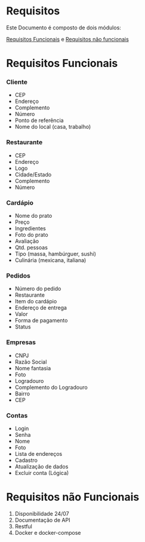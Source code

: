 # Requisitos

Este Documento é composto de dois módulos:

[Requisitos Funcionais](#requisitos-funcionais)  e [Requisitos não funcionais](#requisitos-não-funcionais)

# Requisitos Funcionais

### Cliente

- CEP
- Endereço
- Complemento 
- Número
- Ponto de referência
- Nome do local (casa, trabalho)

### Restaurante

- CEP
- Endereço
- Logo
- Cidade/Estado
- Complemento
- Número

### Cardápio

- Nome do prato
- Preço
- Ingredientes
- Foto do prato
- Avaliação
- Qtd. pessoas
- Tipo (massa, hambúrguer, sushi)
- Culinária (mexicana, italiana)


### Pedidos

- Número do pedido
- Restaurante
- Item do cardápio
- Endereço de entrega
- Valor
- Forma de pagamento
- Status

### Empresas

- CNPJ
- Razão Social
- Nome fantasia
- Foto
- Logradouro
- Complemento do Logradouro
- Bairro
- CEP

### Contas

- Login
- Senha
- Nome
- Foto
- Lista de endereços
- Cadastro
- Atualização de dados
- Excluir conta (Lógica)

# Requisitos não Funcionais

1. Disponibilidade 24/07
2. Documentação de API
3. Restful
4. Docker e docker-compose